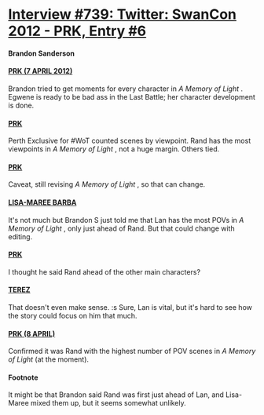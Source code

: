 # [Interview #739: Twitter: SwanCon 2012 - PRK, Entry #6](https://www.theoryland.com/intvmain.php?i=739#6)

#### Brandon Sanderson

#### [PRK (7 APRIL 2012)](https://twitter.com/prkaye/status/188525595817279488)

Brandon tried to get moments for every character in
*A Memory of Light*
. Egwene is ready to be bad ass in the Last Battle; her character development is done.

#### [PRK](https://twitter.com/prkaye/status/188539199681593345)

Perth Exclusive for #WoT counted scenes by viewpoint. Rand has the most viewpoints in
*A Memory of Light*
, not a huge margin. Others tied.

#### [PRK](https://twitter.com/prkaye/status/188539428346667009)

Caveat, still revising
*A Memory of Light*
, so that can change.

#### [LISA-MAREE BARBA](https://twitter.com/Minaeveiendha/status/188547277810434048)

It's not much but Brandon S just told me that Lan has the most POVs in
*A Memory of Light*
, only just ahead of Rand. But that could change with editing.

#### [PRK](https://twitter.com/prkaye/status/188551816991084544)

I thought he said Rand ahead of the other main characters?

#### [TEREZ](https://twitter.com/Terez27/status/188567454895702017)

That doesn't even make sense. :s Sure, Lan is vital, but it's hard to see how the story could focus on him that much.

#### [PRK (8 APRIL)](https://twitter.com/prkaye/status/189188554004500483)

Confirmed it was Rand with the highest number of POV scenes in
*A Memory of Light*
(at the moment).

#### Footnote

It might be that Brandon said Rand was first just ahead of Lan, and Lisa-Maree mixed them up, but it seems somewhat unlikely.

